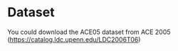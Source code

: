 # Dataset
You could download the ACE05 dataset from ACE 2005 (https://catalog.ldc.upenn.edu/LDC2006T06)
